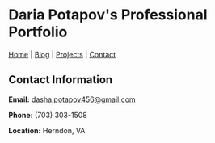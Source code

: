 # Daria Potapov's Professional Portfolio

[Home](index.md) | [Blog](blog.md) | [Projects](projects.md) | [Contact](contact.md)

## Contact Information

**Email:** dasha.potapov456@gmail.com

**Phone:** (703) 303-1508

**Location:** Herndon, VA
